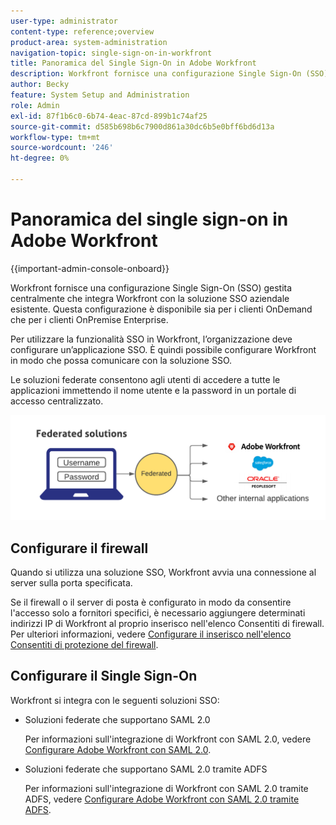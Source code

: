```yaml
---
user-type: administrator
content-type: reference;overview
product-area: system-administration
navigation-topic: single-sign-on-in-workfront
title: Panoramica del Single Sign-On in Adobe Workfront
description: Workfront fornisce una configurazione Single Sign-On (SSO) gestita centralmente che integra facilmente Workfront con la soluzione SSO aziendale esistente. Questa configurazione è facile da configurare e gestire ed è disponibile sia per i clienti OnDemand che per quelli OnPremise Enterprise.
author: Becky
feature: System Setup and Administration
role: Admin
exl-id: 87f1b6c0-6b74-4eac-87cd-899b1c74af25
source-git-commit: d585b698b6c7900d861a30dc6b5e0bff6bd6d13a
workflow-type: tm+mt
source-wordcount: '246'
ht-degree: 0%

---
```


# Panoramica del single sign-on in Adobe Workfront

<!--Audited: 12/2023-->

{{important-admin-console-onboard}}


Workfront fornisce una configurazione Single Sign-On (SSO) gestita centralmente che integra Workfront con la soluzione SSO aziendale esistente. Questa configurazione è disponibile sia per i clienti OnDemand che per i clienti OnPremise Enterprise.

Per utilizzare la funzionalità SSO in Workfront, l’organizzazione deve configurare un’applicazione SSO. È quindi possibile configurare Workfront in modo che possa comunicare con la soluzione SSO.

Le soluzioni federate consentono agli utenti di accedere a tutte le applicazioni immettendo il nome utente e la password in un portale di accesso centralizzato.

![SSO federato](assets/overview-sso-wf-fed-only.png)


## Configurare il firewall

Quando si utilizza una soluzione SSO, Workfront avvia una connessione al server sulla porta specificata.

Se il firewall o il server di posta è configurato in modo da consentire l&#39;accesso solo a fornitori specifici, è necessario aggiungere determinati indirizzi IP di Workfront al proprio inserisco nell&#39;elenco Consentiti di firewall. Per ulteriori informazioni, vedere [Configurare il inserisco nell&#39;elenco Consentiti di protezione del firewall](../../../administration-and-setup/get-started-wf-administration/configure-your-firewall.md).

## Configurare il Single Sign-On

Workfront si integra con le seguenti soluzioni SSO:

* Soluzioni federate che supportano SAML 2.0

  Per informazioni sull&#39;integrazione di Workfront con SAML 2.0, vedere [Configurare Adobe Workfront con SAML 2.0](../../../administration-and-setup/add-users/single-sign-on/configure-workfront-saml-2.md).

* Soluzioni federate che supportano SAML 2.0 tramite ADFS

  Per informazioni sull&#39;integrazione di Workfront con SAML 2.0 tramite ADFS, vedere [Configurare Adobe Workfront con SAML 2.0 tramite ADFS](../../../administration-and-setup/add-users/single-sign-on/configure-workfront-saml-2-adfs.md).
